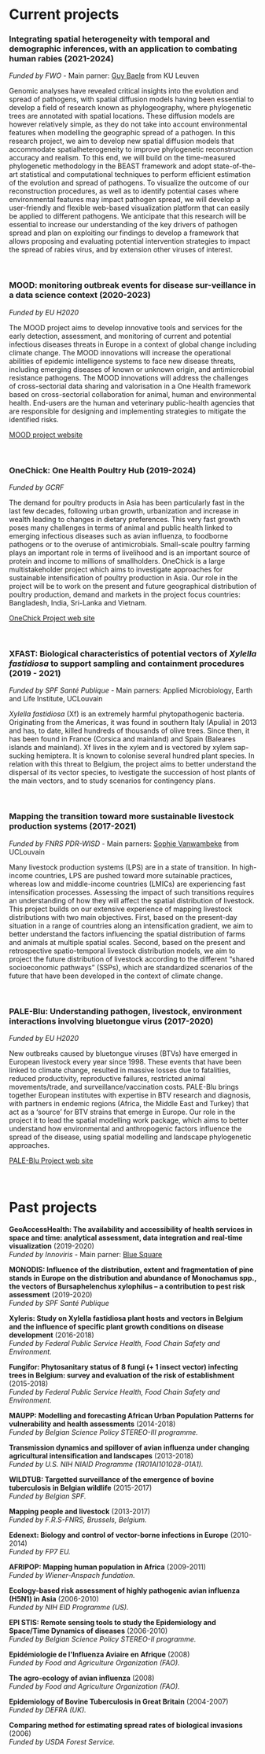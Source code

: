 # Current projects  

### Integrating spatial heterogeneity with temporal and demographic inferences, with an application to combating human rabies (2021-2024)  
*Funded by FWO* - Main parner: [Guy Baele](https://rega.kuleuven.be/cev/ecv/lab-members/GuyBaele.html) from KU Leuven

Genomic analyses have revealed critical insights into the evolution and spread of pathogens, with spatial diffusion models having been essential to develop a field of research known as phylogeography, where phylogenetic trees are annotated with spatial locations. These diffusion models are however relatively simple, as they do not take into account environmental features when modelling the geographic spread of a pathogen. In this research project, we aim to develop new spatial diffusion models that accommodate spatialheterogeneity to improve phylogenetic reconstruction accuracy and realism. To this end, we will build on the time-measured phylogenetic methodology in the BEAST framework and adopt state-of-the-art statistical and computational techniques to perform efficient estimation of the evolution and spread of pathogens. To visualize the outcome of our reconstruction procedures, as well as to identify potential cases where environmental features may impact pathogen spread, we will develop a user-friendly and flexible web-based visualization platform that can easily be applied to different pathogens. We anticipate that this research will be essential to increase our understanding of the key drivers of pathogen spread and plan on exploiting our findings to develop a framework that allows proposing and evaluating potential intervention strategies to impact the spread of rabies virus, and by extension other viruses of interest. 

<br>

### MOOD: monitoring outbreak events for disease sur-veillance in a data science context (2020-2023)  
*Funded by EU H2020*

The MOOD project aims to develop innovative tools and services for the early detection, assessment, and monitoring of current and potential infectious diseases threats in Europe in a context of global change including climate change. The MOOD innovations will increase the operational abilities of epidemic intelligence systems to face new disease threats, including emerging diseases of known or unknown origin, and antimicrobial resistance pathogens. The MOOD innovations will address the challenges of cross-sectorial data sharing and valorisation in a One Health framework based on cross-sectorial collaboration for animal, human and environmental health. End-users are the human and veterinary public-health agencies that are responsible for designing and implementing strategies to mitigate the identified risks.

[MOOD project website](https://mood-h2020.eu/)

<br>

### OneChick: One Health Poultry Hub (2019-2024)  
*Funded by GCRF*  

The demand for poultry products in Asia has been particularly fast in the last few decades, following urban growth, urbanization and increase in wealth leading to changes in dietary preferences. This very fast growth poses many challenges in terms of animal and public health linked to emerging infectious diseases such as avian influenza, to foodborne pathogens or to the overuse of antimicrobials. Small-scale poultry farming plays an important role in terms of livelihood and is an important source of protein and income to millions of smallholders. OneChick is a large multistakeholder project which aims to investigate approaches for sustainable intensification of poultry production in Asia. Our role in the project will be to work on the present and future geographical distribution of poultry production, demand and markets in the project focus countries: Bangladesh, India, Sri-Lanka and Vietnam. 

[OneChick Project web site](http://onehealthpoultry.org)
  
<br>
      
### XFAST: Biological characteristics of potential vectors of *Xylella fastidiosa* to support sampling and containment procedures (2019 - 2021)  
*Funded by SPF Santé Publique* - Main parners: Applied Microbiology, Earth and Life Institute, UCLouvain

*Xylella fastidiosa* (Xf) is an extremely harmful phytopathogenic bacteria. Originating from the Americas, it was found in southern Italy (Apulia) in 2013 and has, to date, killed hundreds of thousands of olive trees. Since then, it has been found in France (Corsica and mainland) and Spain (Baleares islands and mainland). Xf lives in the xylem and is vectored by xylem sap-sucking hemiptera. It is known to colonise several hundred plant species. In relation with this threat to Belgium, the project aims to better understand the dispersal of its vector species, to ivestigate the succession of host plants of the main vectors, and to study scenarios for contingency plans. 
 
<br>  
  
### Mapping the transition toward more sustainable livestock production systems (2017-2021)
*Funded by FNRS PDR-WISD* - Main parners: [Sophie Vanwambeke](http://www.elic.ucl.ac.be/modx/elic/index.php?id=108) from UCLouvain

Many livestock production systems (LPS) are in a state of transition. In high-income countries, LPS are pushed toward more sutainable practices, whereas low and middle-income countries (LMICs) are experiencing fast intensification processes. Assessing the impact of such transitions requires an understanding of how they will affect the spatial distribution of livestock. This project builds on our extensive experience of mapping livestock distributions with two main objectives. First, based on the present-day situation in a range of countries along an intensification gradient, we aim to better understand the factors influencing the spatial distribution of farms and animals at multiple spatial scales. Second, based on the present and retrospective spatio-temporal livestock distribution models, we aim to project the future distribution of livestock according to the different “shared socioeconomic pathways” (SSPs), which are standardized scenarios of the future that have been developed in the context of climate change.   
  
<br>
  
### PALE-Blu: Understanding pathogen, livestock, environment interactions involving bluetongue virus (2017-2020)
*Funded by EU H2020*

New outbreaks caused by bluetongue viruses (BTVs) have emerged in European livestock every year since 1998. These events that have been linked to climate change, resulted in massive losses due to fatalities, reduced productivity, reproductive failures, restricted animal movements/trade, and surveillance/vaccination costs. PALE-Blu brings together European institutes with expertise in BTV research and diagnosis, with partners in endemic regions (Africa, the Middle East and Turkey) that act as a ‘source’ for BTV strains that emerge in Europe. Our role in the project it to lead the spatial modelling work package, which aims to better understand how environmental and anthropogenic factors influence the spread of the disease, using spatial modelling and landscape phylogenetic approaches.

[PALE-Blu Project web site](https://www.paleblu.eu)  
  
<br>
   
# Past projects  

**GeoAccessHealth: The availability and accessibility of health services in space and time: analytical assessment, data integration and real-time visualization** (2019-2020)  
*Funded by Innoviris* - Main parner: [Blue Square](https://bluesquarehub.com/)

**MONODIS: Influence of the distribution, extent and fragmentation of pine stands in Europe on the distribution and abundance of Monochamus spp., the vectors of Bursaphelenchus xylophilus – a contribution to pest risk assessment** (2019-2020)  
*Funded by SPF Santé Publique*

**Xyleris: Study on Xylella fastidiosa plant hosts and vectors in Belgium and the influence of specific plant growth conditions on disease development** (2016-2018)  
*Funded by Federal Public Service Health, Food Chain Safety and Environment.*

**Fungifor: Phytosanitary status of 8 fungi (+ 1 insect vector) infecting trees in Belgium: survey and evaluation of the risk of establishment** (2015-2018)  
*Funded by Federal Public Service Health, Food Chain Safety and Environment.*

**MAUPP: Modelling and forecasting African Urban Population Patterns for vulnerability and health assessments** (2014-2018)  
*Funded by Belgian Science Policy STEREO-III programme.*

**Transmission dynamics and spillover of avian influenza under changing agricultural intensification and landscapes** (2013-2018)  
*Funded by U.S. NIH NIAID Programme (1R01AI101028-01A1).*

**WILDTUB: Targetted surveillance of the emergence of bovine tuberculosis in Belgian wildlife** (2015-2017)  
*Funded by Belgian SPF.*

**Mapping people and livestock** (2013-2017)  
*Funded by F.R.S-FNRS, Brussels, Belgium.*

**Edenext: Biology and control of vector-borne infections in Europe** (2010-2014)  
*Funded by FP7 EU.*

**AFRIPOP: Mapping human population in Africa** (2009-2011)  
*Funded by Wiener-Anspach fundation.*

**Ecology-based risk assessment of highly pathogenic avian influenza (H5N1) in Asia** (2006-2010)  
*Funded by NIH EID Programme (US).*

**EPI STIS: Remote sensing tools to study the Epidemiology and Space/Time Dynamics of diseases** (2006-2010)  
*Funded by Belgian Science Policy STEREO-II programme.*

**Epidémiologie de l'Influenza Aviaire en Afrique** (2008)  
*Funded by Food and Agriculture Organization (FAO).*

**The agro-ecology of avian influenza** (2008)  
*Funded by Food and Agriculture Organization (FAO).*

**Epidemiology of Bovine Tuberculosis in Great Britain** (2004-2007)  
*Funded by DEFRA (UK).*

**Comparing method for estimating spread rates of biological invasions** (2006)  
*Funded by USDA Forest Service.*
